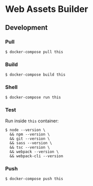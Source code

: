 # Web Assets Builder

## Development

### Pull

```
$ docker-compose pull this
```

### Build

```
$ docker-compose build this
```

### Shell

```
$ docker-compose run this
```

### Test

Run inside `this` container:

```
$ node --version \
  && npm --version \
  && git --version \
  && sass --version \
  && tsc --version \
  && webpack --version \
  && webpack-cli --version
```

### Push

```
$ docker-compose push this
```

